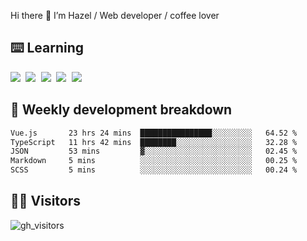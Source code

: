 
Hi there 👋 I’m Hazel / Web developer / coffee lover

## ⌨️ Learning

<samp>
 <a href="https://github.com/vuejs/core"><img src="https://api.iconify.design/logos:vue.svg" /></a>
  <a href="https://github.com/vuejs/core"><img src="https://api.iconify.design/logos:react.svg" /></a>
  <a href="https://github.com/vitejs/vite"><img src="https://api.iconify.design/logos:vitejs.svg" /></a>
  <a href="https://github.com/microsoft/TypeScript"><img src="https://api.iconify.design/logos:typescript-icon.svg" /></a> 
  <a href="https://github.com/unocss/unocss"><img src="https://api.iconify.design/logos:unocss.svg" /></a>
  

</samp>


## 🦀 Weekly development breakdown

<!--START_SECTION:waka-->

```txt
Vue.js       23 hrs 24 mins  ████████████████░░░░░░░░░   64.52 %
TypeScript   11 hrs 42 mins  ████████░░░░░░░░░░░░░░░░░   32.28 %
JSON         53 mins         ▓░░░░░░░░░░░░░░░░░░░░░░░░   02.45 %
Markdown     5 mins          ░░░░░░░░░░░░░░░░░░░░░░░░░   00.25 %
SCSS         5 mins          ░░░░░░░░░░░░░░░░░░░░░░░░░   00.24 %
```

<!--END_SECTION:waka-->
## 👬🏻 Visitors

![gh_visitors](https://profile-counter.glitch.me/Hazel-Lin/count.svg)

